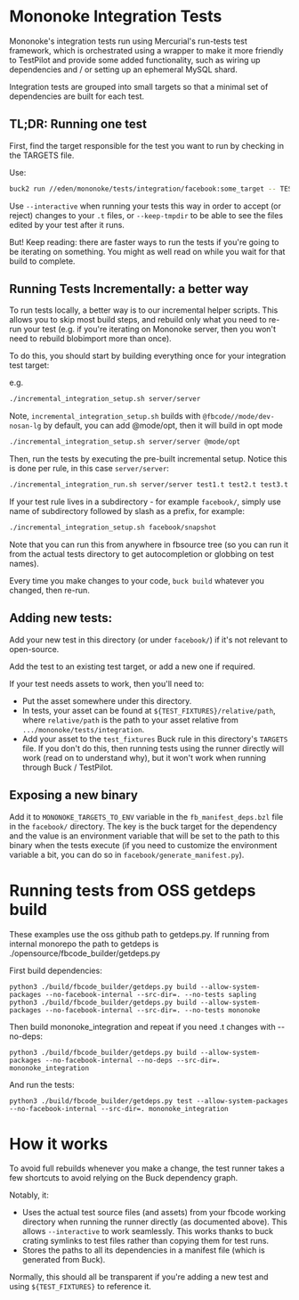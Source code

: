 # Mononoke Integration Tests

Mononoke's integration tests run using Mercurial's run-tests test framework,
which is orchestrated using a wrapper to make it more friendly to TestPilot and
provide some added functionality, such as wiring up dependencies and / or
setting up an ephemeral MySQL shard.

Integration tests are grouped into small targets so that a minimal set of
dependencies are built for each test.

## TL;DR: Running one test

First, find the target responsible for the test you want to run by checking in
the TARGETS file.

Use:

```sh
buck2 run //eden/mononoke/tests/integration/facebook:some_target -- TEST
```

Use `--interactive` when running your tests this way in order to accept (or reject)
changes to your `.t` files, or `--keep-tmpdir` to be able to see the files edited
by your test after it runs.

But! Keep reading: there are faster ways to run the tests if you're going to be
iterating on something. You might as well read on while you wait for that build
to complete.


## Running Tests Incrementally: a better way

To run tests locally, a better way is to our incremental helper scripts.
This allows you to skip most build steps, and rebuild only what you need to
re-run your test (e.g. if you're iterating on Mononoke server, then you won't
need to rebuild blobimport more than once).

To do this, you should start by building everything once for your integration
test target:

e.g.
```sh
./incremental_integration_setup.sh server/server
```

Note, `incremental_integration_setup.sh` builds with `@fbcode//mode/dev-nosan-lg` by default,
you can add @mode/opt, then it will build in opt mode

```sh
./incremental_integration_setup.sh server/server @mode/opt
```

Then, run the tests by executing the pre-built incremental setup. Notice this
is done per rule, in this case `server/server`:

```sh
./incremental_integration_run.sh server/server test1.t test2.t test3.t
```

If your test rule lives in a subdirectory - for example `facebook/`, simply use name
of subdirectory followed by slash as a prefix, for example:

```sh
./incremental_integration_setup.sh facebook/snapshot
```

Note that you can run this from anywhere in fbsource tree (so you can
run it from the actual tests directory to get autocompletion or globbing on test
names).

Every time you make changes to your code, `buck build` whatever you changed,
then re-run.

## Adding new tests:

Add your new test in this directory (or under `facebook/`) if it's not relevant
to open-source.

Add the test to an existing test target, or add a new one if required.

If your test needs assets to work, then you'll need to:

- Put the asset somewhere under this directory.
- In tests, your asset can be found at `${TEST_FIXTURES}/relative/path`, where
  `relative/path` is the path to your asset relative from
  `.../mononoke/tests/integration`.
- Add your asset to the `test_fixtures` Buck rule in this directory's `TARGETS`
  file. If you don't do this, then running tests using the runner directly will
  work (read on to understand why), but it won't work when running through Buck
  / TestPilot.


## Exposing a new binary

Add it to `MONONOKE_TARGETS_TO_ENV` variable in the `fb_manifest_deps.bzl` file
in the `facebook/` directory. The key is the buck target for the dependency and
the value is an environment variable that will be set to the path to this
binary when the tests execute (if you need to customize the environment
variable a bit, you can do so in `facebook/generate_manifest.py`).

# Running tests from OSS getdeps build

These examples use the oss github path to getdeps.py.  If running from internal monorepo the path to getdeps is ./opensource/fbcode_builder/getdeps.py

First build dependencies:

```
python3 ./build/fbcode_builder/getdeps.py build --allow-system-packages --no-facebook-internal --src-dir=. --no-tests sapling
python3 ./build/fbcode_builder/getdeps.py build --allow-system-packages --no-facebook-internal --src-dir=. --no-tests mononoke
```

Then build mononoke_integration and repeat if you need .t changes with --no-deps:

```
python3 ./build/fbcode_builder/getdeps.py build --allow-system-packages --no-facebook-internal --no-deps --src-dir=. mononoke_integration
```

And run the tests:

```
python3 ./build/fbcode_builder/getdeps.py test --allow-system-packages --no-facebook-internal --src-dir=. mononoke_integration
```

# How it works

To avoid full rebuilds whenever you make a change, the test runner takes a few
shortcuts to avoid relying on the Buck dependency graph.

Notably, it:

- Uses the actual test source files (and assets) from your fbcode working
  directory when running the runner directly (as documented above). This allows
  `--interactive` to work seamlessly. This works thanks to buck crating symlinks
  to test files rather than copying them for test runs.
- Stores the paths to all its dependencies in a manifest file (which is
  generated from Buck).

Normally, this should all be transparent if you're adding a new test and using
`${TEST_FIXTURES}` to reference it.
